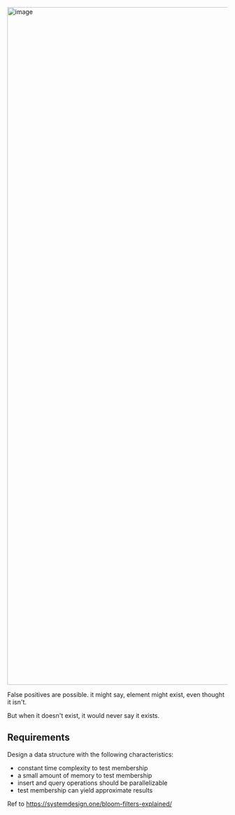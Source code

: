 <img width="1551" alt="image" src="https://github.com/user-attachments/assets/9fc707e3-0eec-48c5-ab9a-53218714ceff" />

False positives are possible. it might say, element might exist, even thought it isn't.

But when it doesn't exist, it would never say it exists.


## Requirements
Design a data structure with the following characteristics:
* constant time complexity to test membership
* a small amount of memory to test membership
* insert and query operations should be parallelizable
* test membership can yield approximate results



Ref to https://systemdesign.one/bloom-filters-explained/ 
